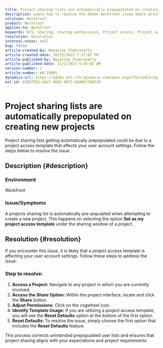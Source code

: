 ```yaml
---
title: Project sharing lists are automatically prepopulated on creating new projects
description: Learn how to resolve the Adobe Workfront issue where project sharing lists are automatically prepopulated on creating new projects.
solution: Workfront
product: Workfront
applies-to: Workfront
keywords: KCS, sharing, sharing permissions, Project access, Project access template, Workfront
resolution: Resolution
internal-notes: null
bug: false
article-created-by: Nayanika Chakravarty
article-created-date: 10/25/2023 7:27:02 PM
article-published-by: Nayanika Chakravarty
article-published-date: 11/2/2023 9:56:02 AM
version-number: 1
article-number: KA-23045
dynamics-url: https://adobe-ent.crm.dynamics.com/main.aspx?forceUCI=1&pagetype=entityrecord&etn=knowledgearticle&id=a3a23476-6c73-ee11-9ae7-6045bd006295
exl-id: 625b7581-a6a7-4645-90f2-bb980f788330
---
```

# Project sharing lists are automatically prepopulated on creating new projects


Project sharing lists getting automatically prepopulated could be due to a project access template that affects your user account settings. Follow the steps below to resolve the issue.

## Description {#description}


### <b>Environment</b>

Workfront

### <b>Issue/Symptoms</b>

A projects sharing list is automatically pre-populated when attempting to create a new project. This happens on selecting the option <b>Set as my project access template</b> under the sharing window of a project.


## Resolution {#resolution}


If you encounter this issue, it is likely that a project access template is affecting your user account settings. Follow these steps to address the issue:

### Step to resolve:  

1. <b>Access a Project:</b> Navigate to any project in which you are currently involved.
2. <b>Access the *Share* Option:</b> Within the project interface, locate and click the <b>Share</b> button.
3. <b>Adjust Permissions:</b> Click on the cogwheel icon.
4. <b>Identify Template Usage:</b> If you are utilizing a project access template, you will see the <b>Reset Defaults</b> option at the bottom of the first option.
5. <b>Reset Defaults:</b> To resolve the issue, simply choose the first option that includes the <b>Reset Defaults</b> feature.


This process corrects unintended prepopulated user lists and ensures that project sharing aligns with your expectations and project requirements.
